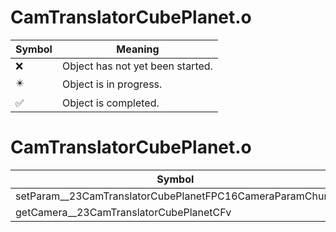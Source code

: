 # CamTranslatorCubePlanet.o
| Symbol | Meaning 
| ------------- | ------------- 
| :x: | Object has not yet been started. 
| :eight_pointed_black_star: | Object is in progress. 
| :white_check_mark: | Object is completed. 


# CamTranslatorCubePlanet.o
| Symbol | Decompiled? |
| ------------- | ------------- |
| setParam__23CamTranslatorCubePlanetFPC16CameraParamChunk | :white_check_mark: |
| getCamera__23CamTranslatorCubePlanetCFv | :white_check_mark: |
